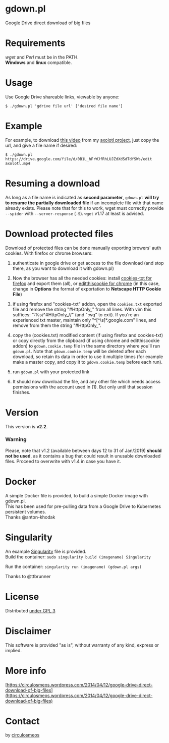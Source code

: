 gdown.pl
========

Google Drive direct download of big files

Requirements
============

*wget* and *Perl* must be in the PATH.   
**Windows** and **linux** compatible.

Usage
=====

Use Google Drive shareable links, viewable by anyone:   

    $ ./gdown.pl 'gdrive file url' ['desired file name']   

Example
=======

For example, to download [this video](https://drive.google.com/file/d/0B1L_hFrWJfRhLUJZdXdSdTdfSWs/edit) from my [axolotl project](https://circulosmeos.wordpress.com/2015/03/04/axolotl-a-simple-plain-text-documentation-system/), just copy the url, and give a file name if desired:

    $ ./gdown.pl https://drive.google.com/file/d/0B1L_hFrWJfRhLUJZdXdSdTdfSWs/edit axolotl.mp4   

Resuming a download
===================

As long as a file name is indicated as **second parameter**, `gdown.pl` **will try to resume the partially downloaded file** if an incomplete file with that name already exists. Please note that for this to work, wget must correctly provide `--spider` with `--server-response` (`-S`). `wget` v1.17 at least is advised.

Download protected files
========================

Download of protected files can be done manually exporting browers' auth cookies. With firefox or chrome browsers:

1. authenticate in google drive or get access to the file download (and stop there, as you want to download it with gdown.pl)

2. Now the browser has all the needed cookies: install [cookies-txt for firefox](https://addons.mozilla.org/en-US/firefox/addon/cookies-txt/) and export them (all), or [editthiscookie for chrome](https://chrome.google.com/webstore/detail/editthiscookie/fngmhnnpilhplaeedifhccceomclgfbg?hl=en) (in this case, change in **Options** the format of exportation to **Netscape HTTP Cookie File**)

3. if using firefox and "cookies-txt" addon, open the `cookies.txt` exported file and remove the string "#HttpOnly_" from all lines. With vim this suffices: ":%s/^#HttpOnly_//" (and ":wq" to exit). If you're an experienced txt master, maintain only "^[^\s]*.google.com" lines, and remove from them the string "#HttpOnly_".

4. copy the (cookies.txt) modified content (if using firefox and cookies-txt) or copy directly from the clipboard (if using chrome and editthiscookie addon) to `gdown.cookie.temp` file in the same directory where you'll run `gdown.pl`. Note that `gdown.cookie.temp` will be deleted after each download, so retain its data in order to use it multiple times (for example make a master copy, and copy it to `gdown.cookie.temp` before each run).

5. run `gdown.pl` with your protected link

6. It should now download the file, and any other file which needs access permissions with the account used in (1). But only until that session finishes.

Version
=======

This version is **v2.2**.

### Warning

Please, note that v1.2 (available between days 12 to 31 of Jan/2019) **should not be used**, as it contains a bug that could result in unusable downloaded files. Proceed to overwrite with v1.4 in case you have it.

Docker
======

A simple Docker file is provided, to build a simple Docker image with gdown.pl.    
This has been used for pre-pulling data from a Google Drive to Kubernetes persistent volumes.     
Thanks @anton-khodak

Singularity
===========

An example [Singularity](https://sylabs.io/guides/3.2/user-guide/quick_start.html) file is provided.    
Build the container:
`sudo singularity build (imagename) Singularity`

Run the container:
`singularity run (imagename) (gdown.pl args)`

Thanks to @ttbrunner

License
=======

Distributed [under GPL 3](http://www.gnu.org/licenses/gpl-3.0.html)

Disclaimer
==========

This software is provided "as is", without warranty of any kind, express or implied.

More info
=========

[https://circulosmeos.wordpress.com/2014/04/12/google-drive-direct-download-of-big-files](https://circulosmeos.wordpress.com/2014/04/12/google-drive-direct-download-of-big-files)

Contact
=======

by [circulosmeos](loopidle@gmail.com)   
